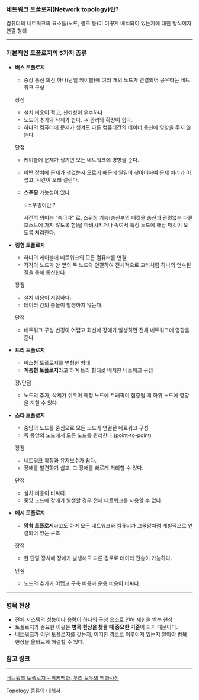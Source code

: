 ### **네트워크 토폴로지(Network topology)란?**

컴퓨터의 네트워크의 요소들(노드, 링크 등)이 어떻게 배치되어 있는지에 대한 방식이자 연결 형태

---

### **기본적인 토폴로지의 5가지 종류**

- **버스 토폴로지**
    - 중상 통신 회선 하나(단일 케이블)에 여러 개의 노드가 연결되어 공유하는 네트워크 구성
    
    장점
    
    - 설치 비용이 적고, 신뢰성이 우수하다
    - 노드의 추가와 삭제가 쉽다. → 관리와 확장이 쉽다.
    - 하나의 컴퓨터에 문제가 생겨도 다른 컴퓨터간의 데이터 통신에 영향을 주지 않는다.
    
    단점
    
    - 케이블에 문제가 생기면 모든 네트워크에 영향을 준다.
    - 어떤 장치에 문제가 생겼는지 모르기 때문에 일일이 찾아야하여 문제 처리가 어렵고, 시간이 오래 걸린다.
    - **스푸핑** 가능성이 있다.
        
        <aside>
        💡스푸핑이란 ?
        
        사전적 의미는 “속이다” 로, 스위칭 기능(송신부의 패킷을 송신과 관련없는 다른 호스트에 가지 않도록 함)을 마비시키거나 속여서 특정 노드에 해당 패킷이 오도록 처리한다.
        
        </aside>
        
    
- **링형 토폴로지**
    - 하나의 케이블에 네트워크의 모든 컴퓨터를 연결
    - 각각의 노드가 양 옆의 두 노드와 연결하여 전체적으로 고리처럼 하나의 연속된 길을 통해 통신한다.
    
    장점
    
    - 설치 비용이 저렴하다.
    - 데이터 간의 충돌이 발생하지 않는다.
    
    단점
    
    - 네트워크 구성 변경이 어렵고 회선에 장애가 발생하면 전체 네트워크에 영향을 준다.
- **트리 토폴로지**
    - 버스형 토폴로지를 변형한 형태
    - **계층형 토폴로지**라고 하며 트리 형태로 배치한 네트워크 구성
    
    장/단점
    
    - 노드의 추가, 삭제가 쉬우며 특정 노드에 트래픽이 집중될 때 하위 노드에 영향을 끼칠 수 있다.
- **스타 토폴로지**
    - 중앙의 노드를 중심으로 모든 노드가 연결된 네트워크 구성
    - 즉 중앙의 노드에서 모든 노드를 관리한다.(point-to-point)
    
    장점
    
    - 네트워크 확장과 유지보수가 쉽다.
    - 장애를 발견하기 쉽고, 그 장애를 빠르게 처리할 수 있다.
    
    단점
    
    - 설치 비용이 비싸다.
    - 중앙 노드에 장애가 발생할 경우 전체 네트워크를 사용할 수 없다.
- **메시 토폴로지**
    - **망형 토폴로지**라고도 하며 모든 네트워크와 컴퓨터가 그물망처럼 개별적으로 연결되어 있는 구조
    
    장점
    
    - 한 단말 장치에 장애가 발생해도 다른 경로로 데이터 전송이 가능하다.
    
    단점
    
    - 노드의 추가가 어렵고 구축 비용과 운용 비용이 비싸다.

---

### **병목 현상**

- 전체 시스템의 성능이나 용량이 하나의 구성 요소로 인해 제한을 받는 현상
- 토폴로지가 중요한 이유는 **병목 현상을 찾을 때 중요한 기준**이 되기 때문이다.
- 네트워크가 어떤 토폴로지를 갖는지, 어떠한 경로로 이루어져 있는지 알아야 병목 현상을 올바르게 해결할 수 있다.

### 참고 링크

---

[네트워크 토폴로지 - 위키백과, 우리 모두의 백과사전](https://ko.wikipedia.org/wiki/%EB%84%A4%ED%8A%B8%EC%9B%8C%ED%81%AC_%ED%86%A0%ED%8F%B4%EB%A1%9C%EC%A7%80)

[Topology 종류의 대해서](https://m.blog.naver.com/hilineisp/10169694570)
